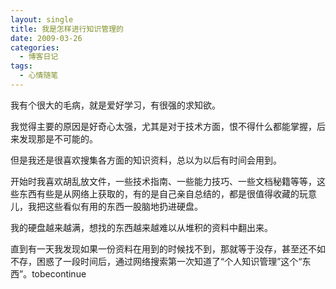 ```yaml
---
layout: single
title: 我是怎样进行知识管理的
date: 2009-03-26
categories:
  - 博客日记
tags:
  - 心情随笔
---
```


我有个很大的毛病，就是爱好学习，有很强的求知欲。

我觉得主要的原因是好奇心太强，尤其是对于技术方面，恨不得什么都能掌握，后来发现那是不可能的。

但是我还是很喜欢搜集各方面的知识资料，总以为以后有时间会用到。

开始时我喜欢胡乱放文件，一些技术指南、一些能力技巧、一些文档秘籍等等，这些东西有些是从网络上获取的，有的是自己亲自总结的，都是很值得收藏的玩意儿，我把这些看似有用的东西一股脑地扔进硬盘。

我的硬盘越来越满，想找的东西越来越难以从堆积的资料中翻出来。

直到有一天我发现如果一份资料在用到的时候找不到，那就等于没存，甚至还不如不存，困惑了一段时间后，通过网络搜索第一次知道了“个人知识管理”这个“东西”。tobecontinue

